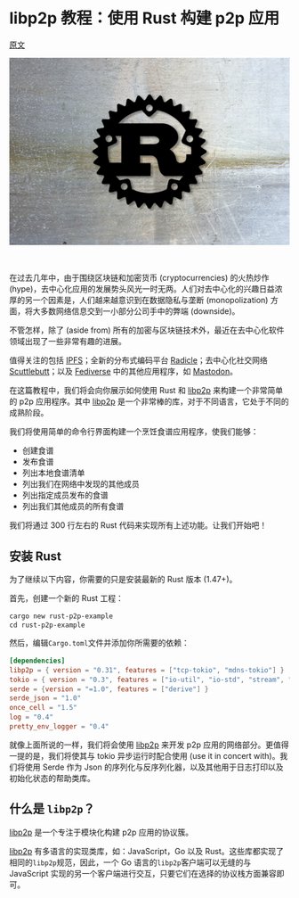 # libp2p 教程：使用 Rust 构建 p2p 应用

[原文](https://blog.logrocket.com/libp2p-tutorial-build-a-peer-to-peer-app-in-rust/)

![p2p](./img/macro_in_rust.webp)

</br>

在过去几年中，由于围绕区块链和加密货币 (cryptocurrencies) 的火热炒作 (hype)，去中心化应用的发展势头风光一时无两。人们对去中心化的兴趣日益浓厚的另一个因素是，人们越来越意识到在数据隐私与垄断 (monopolization) 方面，将大多数网络信息交到一小部分公司手中的弊端 (downside)。

不管怎样，除了 (aside from) 所有的加密与区块链技术外，最近在去中心化软件领域出现了一些非常有趣的进展。

值得关注的包括 [IPFS](https://ipfs.io/)；全新的分布式编码平台 [Radicle](https://radicle.xyz/)；去中心化社交网络 [Scuttlebutt](https://scuttlebutt.nz/)；以及 [Fediverse](https://fediverse.party/) 中的其他应用程序，如 [Mastodon](https://joinmastodon.org/)。

在这篇教程中，我们将会向你展示如何使用 Rust 和 [libp2p](https://github.com/libp2p/rust-libp2p) 来构建一个非常简单的 p2p 应用程序。其中 [libp2p](https://github.com/libp2p/rust-libp2p) 是一个非常棒的库，对于不同语言，它处于不同的成熟阶段。

我们将使用简单的命令行界面构建一个烹饪食谱应用程序，使我们能够：

- 创建食谱
- 发布食谱
- 列出本地食谱清单
- 列出我们在网络中发现的其他成员
- 列出指定成员发布的食谱
- 列出我们其他成员的所有食谱

我们将通过 300 行左右的 Rust 代码来实现所有上述功能。让我们开始吧！

## 安装 Rust

为了继续以下内容，你需要的只是安装最新的 Rust 版本 (1.47+)。

首先，创建一个新的 Rust 工程：

```console
cargo new rust-p2p-example
cd rust-p2p-example
```

然后，编辑`Cargo.toml`文件并添加你所需要的依赖：

```toml
[dependencies]
libp2p = { version = "0.31", features = ["tcp-tokio", "mdns-tokio"] }
tokio = { version = "0.3", features = ["io-util", "io-std", "stream", "macros", "rt", "rt-multi-thread", "fs", "time", "sync"] }
serde = {version = "=1.0", features = ["derive"] }
serde_json = "1.0"
once_cell = "1.5"
log = "0.4"
pretty_env_logger = "0.4"
```

就像上面所说的一样，我们将会使用 [libp2p](https://github.com/libp2p/rust-libp2p) 来开发 p2p 应用的网络部分。更值得一提的是，我们将使其与 tokio 异步运行时配合使用 (use it in concert with)。我们将使用 Serde 作为 Json 的序列化与反序列化器，以及其他用于日志打印以及初始化状态的帮助类库。

## 什么是 `libp2p`？

[libp2p](https://libp2p.io/) 是一个专注于模块化构建 p2p 应用的协议簇。

[libp2p](https://libp2p.io/) 有多语言的实现类库，如：JavaScript，Go 以及 Rust。这些库都实现了相同的`libp2p`规范，因此，一个 Go 语言的`libp2p`客户端可以无缝的与 JavaScript 实现的另一个客户端进行交互，只要它们在选择的协议栈方面兼容即可。